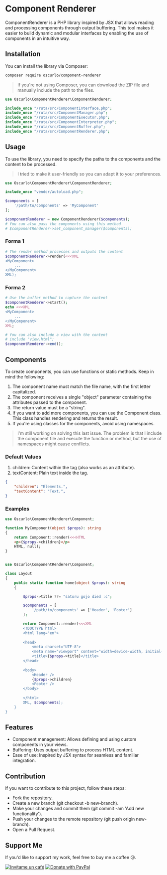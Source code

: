 # Component Renderer

ComponentRenderer is a PHP library inspired by JSX that allows reading and processing components through output buffering. This tool makes it easier to build dynamic and modular interfaces by enabling the use of components in an intuitive way.

## Installation

You can install the library via Composer:

```bash
composer require oscurlo/component-renderer
```

> If you're not using Composer, you can download the ZIP file and manually include the path to the files.

```php
use Oscurlo\ComponentRenderer\ComponentRenderer;

include_once "/ruta/src/ComponentInterface.php";
include_once "/ruta/src/ComponentManager.php";
include_once "/ruta/src/ComponentExecutor.php";
include_once "/ruta/src/ComponentInterpreter.php";
include_once "/ruta/src/ComponentBuffer.php";
include_once "/ruta/src/ComponentRenderer.php";
```

## Usage

To use the library, you need to specify the paths to the components and the content to be processed.

> I tried to make it user-friendly so you can adapt it to your preferences.

```php
use Oscurlo\ComponentRenderer\ComponentRenderer;

include_once "vendor/autoload.php";

$components = [
    '/path/to/components' => 'MyComponent'
];

$componentRenderer = new ComponentRenderer($components);
# You can also pass the components using this method
# $componentRenderer->set_component_manager($components);
```

### Forma 1

```php
# The render method processes and outputs the content
$componentRenderer->render(<<<XML
<MyComponent>
    ...
</MyComponent>
XML);
```

### Forma 2

```php
# Use the buffer method to capture the content
$componentRenderer->start();
echo <<<XML
<MyComponent>
    ...
</MyComponent>
XML;

# You can also include a view with the content
# include "view.html";
$componentRenderer->end();
```

## Components

To create components, you can use functions or static methods. Keep in mind the following:

1. The component name must match the file name, with the first letter capitalized.
2. The component receives a single "object" parameter containing the attributes passed to the component.
3. The return value must be a "string".
4. If you want to add more components, you can use the Component class. This class handles rendering and returns the result.
5. If you're using classes for the components, avoid using namespaces.

> I'm still working on solving this last issue. The problem is that I include the component file and execute the function or method, but the use of namespaces might cause conflicts.

### Default Values

1. children: Content within the tag (also works as an attribute).
2. textContent: Plain text inside the tag.

```JSON
{
    "children": "Elements.",
    "textContent": "Text.",
}
```

### Examples

```php
use Oscurlo\ComponentRenderer\Component;

function MyComponent(object $props): string
{
    return Component::render(<<<HTML
    <p>{$props->children}</p>
    HTML, null);
}

```

```php

use Oscurlo\ComponentRenderer\Component;

class Layout
{
    public static function home(object $props): string
    {

        $props->title ??= "satoru gojo died :c";

        $components = [
            '/path/to/components' => ['Header', 'Footer']
        ];

        return Component::render(<<<XML
        <!DOCTYPE html>
        <html lang="en">
        
        <head>
            <meta charset="UTF-8">
            <meta name="viewport" content="width=device-width, initial-scale=1.0">
            <title>{$props->title}</title>
        </head>
        
        <body>
            <Header />
            {$props->children}
            <Footer />
        </body>
        
        </html>
        XML, $components);
    }
}

```

## Features

- Component management: Allows defining and using custom components in your views.
- Buffering: Uses output buffering to process HTML content.
- Ease of use: Inspired by JSX syntax for seamless and familiar integration.

## Contribution

If you want to contribute to this project, follow these steps:

- Fork the repository.
- Create a new branch (git checkout -b new-branch).
- Make your changes and commit them (git commit -am 'Add new functionality').
- Push your changes to the remote repository (git push origin new-branch).
- Open a Pull Request.

## Support Me

If you'd like to support my work, feel free to buy me a coffee 😘.

[![Invítame un café](https://www.buymeacoffee.com/assets/img/custom_images/yellow_img.png)](https://www.buymeacoffee.com/oscurlo)
[![Donate with PayPal](https://raw.githubusercontent.com/stefan-niedermann/paypal-donate-button/master/paypal-donate-button.png)](<https://paypal.me/oscurlo?country.x=CO&locale.x=es_XC>)
